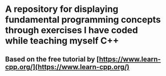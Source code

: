 # A repository for displaying fundamental programming concepts through exercises I have coded while teaching myself C++

## Based on the free tutorial by [https://www.learn-cpp.org/](https://www.learn-cpp.org/)
